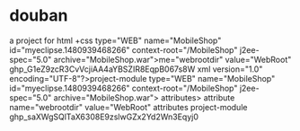 # douban
a project for html +css
  type="WEB"
  name="MobileShop"
  id="myeclipse.1480939468266"
  context-root="/MobileShop"
  j2ee-spec="5.0"
  archive="MobileShop.war">me="webrootdir" value="WebRoot" 
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 xml version="1.0" encoding="UTF-8"?>project-module
  type="WEB"
  name="MobileShop"
  id="myeclipse.1480939468266"
  context-root="/MobileShop"
  j2ee-spec="5.0"
  archive="MobileShop.war">
  attributes>
    attribute name="webrootdir" value="WebRoot" 
  attributes
project-module
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

